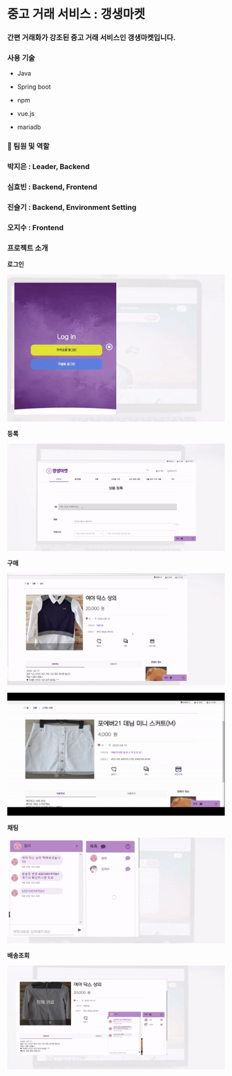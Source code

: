 # 중고 거래 서비스 : 갱생마켓

### 간편 거래화가 강조된 중고 거래 서비스인 갱생마켓입니다.

### 사용 기술

- Java

- Spring boot
- npm
- vue.js
- mariadb

### :two_men_holding_hands: 팀원 및 역할

### 박지은 : Leader, Backend

### 심효빈 : Backend, Frontend

### 진슬기 : Backend, Environment Setting

### 오지수 : Frontend



### 프로젝트 소개

**로그인**

![로그인](./img/로그인.gif)

**등록**

![등록](./img/등록.gif)

**구매**

![구매1](./img/구매1.gif)

![구매2](./img/구매2.gif)

**채팅**

![채팅](./img/채팅.gif)

**배송조회**

![배송조회](./img/배송조회.gif)

